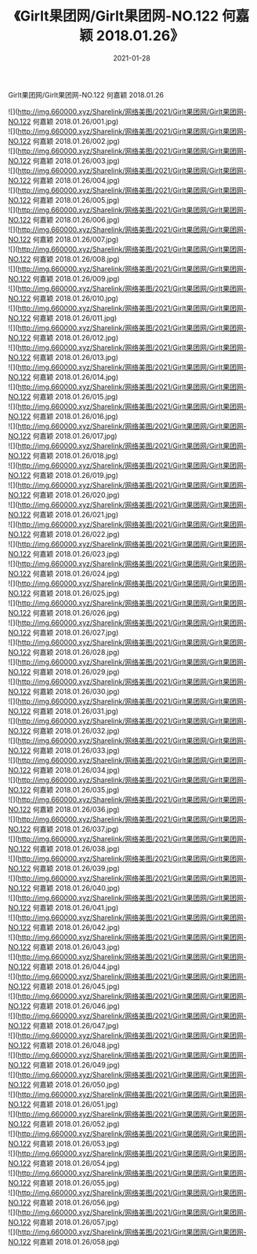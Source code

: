 ﻿---
layout: post
title:  《Girlt果团网/Girlt果团网-NO.122 何嘉颖 2018.01.26》
date:   2021-01-28
img: http://img.660000.xyz/Sharelink/网络美图/2021/Girlt果团网/Girlt果团网-NO.122 何嘉颖 2018.01.26/000.jpg
categories: [美女, 清纯, 唯美]
---

Girlt果团网/Girlt果团网-NO.122 何嘉颖 2018.01.26

 ![](http://img.660000.xyz/Sharelink/网络美图/2021/Girlt果团网/Girlt果团网-NO.122 何嘉颖 2018.01.26/001.jpg) <br>![](http://img.660000.xyz/Sharelink/网络美图/2021/Girlt果团网/Girlt果团网-NO.122 何嘉颖 2018.01.26/002.jpg) <br>![](http://img.660000.xyz/Sharelink/网络美图/2021/Girlt果团网/Girlt果团网-NO.122 何嘉颖 2018.01.26/003.jpg) <br>![](http://img.660000.xyz/Sharelink/网络美图/2021/Girlt果团网/Girlt果团网-NO.122 何嘉颖 2018.01.26/004.jpg) <br>![](http://img.660000.xyz/Sharelink/网络美图/2021/Girlt果团网/Girlt果团网-NO.122 何嘉颖 2018.01.26/005.jpg) <br>![](http://img.660000.xyz/Sharelink/网络美图/2021/Girlt果团网/Girlt果团网-NO.122 何嘉颖 2018.01.26/006.jpg) <br>![](http://img.660000.xyz/Sharelink/网络美图/2021/Girlt果团网/Girlt果团网-NO.122 何嘉颖 2018.01.26/007.jpg) <br>![](http://img.660000.xyz/Sharelink/网络美图/2021/Girlt果团网/Girlt果团网-NO.122 何嘉颖 2018.01.26/008.jpg) <br>![](http://img.660000.xyz/Sharelink/网络美图/2021/Girlt果团网/Girlt果团网-NO.122 何嘉颖 2018.01.26/009.jpg) <br>![](http://img.660000.xyz/Sharelink/网络美图/2021/Girlt果团网/Girlt果团网-NO.122 何嘉颖 2018.01.26/010.jpg) <br>![](http://img.660000.xyz/Sharelink/网络美图/2021/Girlt果团网/Girlt果团网-NO.122 何嘉颖 2018.01.26/011.jpg) <br>![](http://img.660000.xyz/Sharelink/网络美图/2021/Girlt果团网/Girlt果团网-NO.122 何嘉颖 2018.01.26/012.jpg) <br>![](http://img.660000.xyz/Sharelink/网络美图/2021/Girlt果团网/Girlt果团网-NO.122 何嘉颖 2018.01.26/013.jpg) <br>![](http://img.660000.xyz/Sharelink/网络美图/2021/Girlt果团网/Girlt果团网-NO.122 何嘉颖 2018.01.26/014.jpg) <br>![](http://img.660000.xyz/Sharelink/网络美图/2021/Girlt果团网/Girlt果团网-NO.122 何嘉颖 2018.01.26/015.jpg) <br>![](http://img.660000.xyz/Sharelink/网络美图/2021/Girlt果团网/Girlt果团网-NO.122 何嘉颖 2018.01.26/016.jpg) <br>![](http://img.660000.xyz/Sharelink/网络美图/2021/Girlt果团网/Girlt果团网-NO.122 何嘉颖 2018.01.26/017.jpg) <br>![](http://img.660000.xyz/Sharelink/网络美图/2021/Girlt果团网/Girlt果团网-NO.122 何嘉颖 2018.01.26/018.jpg) <br>![](http://img.660000.xyz/Sharelink/网络美图/2021/Girlt果团网/Girlt果团网-NO.122 何嘉颖 2018.01.26/019.jpg) <br>![](http://img.660000.xyz/Sharelink/网络美图/2021/Girlt果团网/Girlt果团网-NO.122 何嘉颖 2018.01.26/020.jpg) <br>![](http://img.660000.xyz/Sharelink/网络美图/2021/Girlt果团网/Girlt果团网-NO.122 何嘉颖 2018.01.26/021.jpg) <br>![](http://img.660000.xyz/Sharelink/网络美图/2021/Girlt果团网/Girlt果团网-NO.122 何嘉颖 2018.01.26/022.jpg) <br>![](http://img.660000.xyz/Sharelink/网络美图/2021/Girlt果团网/Girlt果团网-NO.122 何嘉颖 2018.01.26/023.jpg) <br>![](http://img.660000.xyz/Sharelink/网络美图/2021/Girlt果团网/Girlt果团网-NO.122 何嘉颖 2018.01.26/024.jpg) <br>![](http://img.660000.xyz/Sharelink/网络美图/2021/Girlt果团网/Girlt果团网-NO.122 何嘉颖 2018.01.26/025.jpg) <br>![](http://img.660000.xyz/Sharelink/网络美图/2021/Girlt果团网/Girlt果团网-NO.122 何嘉颖 2018.01.26/026.jpg) <br>![](http://img.660000.xyz/Sharelink/网络美图/2021/Girlt果团网/Girlt果团网-NO.122 何嘉颖 2018.01.26/027.jpg) <br>![](http://img.660000.xyz/Sharelink/网络美图/2021/Girlt果团网/Girlt果团网-NO.122 何嘉颖 2018.01.26/028.jpg) <br>![](http://img.660000.xyz/Sharelink/网络美图/2021/Girlt果团网/Girlt果团网-NO.122 何嘉颖 2018.01.26/029.jpg) <br>![](http://img.660000.xyz/Sharelink/网络美图/2021/Girlt果团网/Girlt果团网-NO.122 何嘉颖 2018.01.26/030.jpg) <br>![](http://img.660000.xyz/Sharelink/网络美图/2021/Girlt果团网/Girlt果团网-NO.122 何嘉颖 2018.01.26/031.jpg) <br>![](http://img.660000.xyz/Sharelink/网络美图/2021/Girlt果团网/Girlt果团网-NO.122 何嘉颖 2018.01.26/032.jpg) <br>![](http://img.660000.xyz/Sharelink/网络美图/2021/Girlt果团网/Girlt果团网-NO.122 何嘉颖 2018.01.26/033.jpg) <br>![](http://img.660000.xyz/Sharelink/网络美图/2021/Girlt果团网/Girlt果团网-NO.122 何嘉颖 2018.01.26/034.jpg) <br>![](http://img.660000.xyz/Sharelink/网络美图/2021/Girlt果团网/Girlt果团网-NO.122 何嘉颖 2018.01.26/035.jpg) <br>![](http://img.660000.xyz/Sharelink/网络美图/2021/Girlt果团网/Girlt果团网-NO.122 何嘉颖 2018.01.26/036.jpg) <br>![](http://img.660000.xyz/Sharelink/网络美图/2021/Girlt果团网/Girlt果团网-NO.122 何嘉颖 2018.01.26/037.jpg) <br>![](http://img.660000.xyz/Sharelink/网络美图/2021/Girlt果团网/Girlt果团网-NO.122 何嘉颖 2018.01.26/038.jpg) <br>![](http://img.660000.xyz/Sharelink/网络美图/2021/Girlt果团网/Girlt果团网-NO.122 何嘉颖 2018.01.26/039.jpg) <br>![](http://img.660000.xyz/Sharelink/网络美图/2021/Girlt果团网/Girlt果团网-NO.122 何嘉颖 2018.01.26/040.jpg) <br>![](http://img.660000.xyz/Sharelink/网络美图/2021/Girlt果团网/Girlt果团网-NO.122 何嘉颖 2018.01.26/041.jpg) <br>![](http://img.660000.xyz/Sharelink/网络美图/2021/Girlt果团网/Girlt果团网-NO.122 何嘉颖 2018.01.26/042.jpg) <br>![](http://img.660000.xyz/Sharelink/网络美图/2021/Girlt果团网/Girlt果团网-NO.122 何嘉颖 2018.01.26/043.jpg) <br>![](http://img.660000.xyz/Sharelink/网络美图/2021/Girlt果团网/Girlt果团网-NO.122 何嘉颖 2018.01.26/044.jpg) <br>![](http://img.660000.xyz/Sharelink/网络美图/2021/Girlt果团网/Girlt果团网-NO.122 何嘉颖 2018.01.26/045.jpg) <br>![](http://img.660000.xyz/Sharelink/网络美图/2021/Girlt果团网/Girlt果团网-NO.122 何嘉颖 2018.01.26/046.jpg) <br>![](http://img.660000.xyz/Sharelink/网络美图/2021/Girlt果团网/Girlt果团网-NO.122 何嘉颖 2018.01.26/047.jpg) <br>![](http://img.660000.xyz/Sharelink/网络美图/2021/Girlt果团网/Girlt果团网-NO.122 何嘉颖 2018.01.26/048.jpg) <br>![](http://img.660000.xyz/Sharelink/网络美图/2021/Girlt果团网/Girlt果团网-NO.122 何嘉颖 2018.01.26/049.jpg) <br>![](http://img.660000.xyz/Sharelink/网络美图/2021/Girlt果团网/Girlt果团网-NO.122 何嘉颖 2018.01.26/050.jpg) <br>![](http://img.660000.xyz/Sharelink/网络美图/2021/Girlt果团网/Girlt果团网-NO.122 何嘉颖 2018.01.26/051.jpg) <br>![](http://img.660000.xyz/Sharelink/网络美图/2021/Girlt果团网/Girlt果团网-NO.122 何嘉颖 2018.01.26/052.jpg) <br>![](http://img.660000.xyz/Sharelink/网络美图/2021/Girlt果团网/Girlt果团网-NO.122 何嘉颖 2018.01.26/053.jpg) <br>![](http://img.660000.xyz/Sharelink/网络美图/2021/Girlt果团网/Girlt果团网-NO.122 何嘉颖 2018.01.26/054.jpg) <br>![](http://img.660000.xyz/Sharelink/网络美图/2021/Girlt果团网/Girlt果团网-NO.122 何嘉颖 2018.01.26/055.jpg) <br>![](http://img.660000.xyz/Sharelink/网络美图/2021/Girlt果团网/Girlt果团网-NO.122 何嘉颖 2018.01.26/056.jpg) <br>![](http://img.660000.xyz/Sharelink/网络美图/2021/Girlt果团网/Girlt果团网-NO.122 何嘉颖 2018.01.26/057.jpg) <br>![](http://img.660000.xyz/Sharelink/网络美图/2021/Girlt果团网/Girlt果团网-NO.122 何嘉颖 2018.01.26/058.jpg) <br>